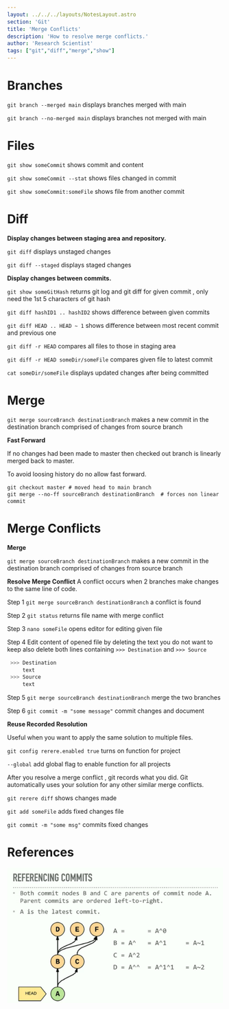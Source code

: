 ```yaml
---
layout: ../../../layouts/NotesLayout.astro
section: 'Git'
title: 'Merge Conflicts'
description: 'How to resolve merge conflicts.'
author: 'Research Scientist'
tags: ["git","diff","merge","show"]
---
```


# Branches

`git branch --merged main` displays branches merged with main

`git branch --no-merged main` displays branches not merged with main

# Files

`git show someCommit` shows commit and content

`git show someCommit --stat` shows files changed in commit

`git show someCommit:someFile` shows file from another commit

# Diff

**Display changes between staging area and repository.**

`git diff` displays unstaged changes

`git diff --staged` displays staged changes

**Display changes between commits.**

`git show someGitHash` returns git log and git diff for given commit , only need the 1st 5 characters of git hash

`git diff hashID1 .. hashID2` shows difference between given commits

`git diff HEAD .. HEAD ~ 1` shows difference between most recent commit and previous one

`git diff -r HEAD` compares all files to those in staging area

`git diff -r HEAD someDir/someFile` compares given file to latest commit

`cat someDir/someFile` displays updated changes after being committed

# Merge

`git merge sourceBranch destinationBranch` makes a new commit in the destination branch comprised of changes from source branch

**Fast Forward**

If no changes had been made to master then checked out branch is linearly merged back to master.

To avoid loosing history do no allow fast forward.
```git
git checkout master # moved head to main branch 
git merge --no-ff sourceBranch destinationBranch  # forces non linear commit
```

# Merge Conflicts

**Merge**

`git merge sourceBranch destinationBranch` makes a new commit in the destination branch comprised of changes from source branch

**Resolve Merge Conflict**
A conflict occurs when 2 branches make changes to the same line of code.

Step 1
`git merge sourceBranch destinationBranch` a conflict is found

Step 2
`git status` returns file name with merge conflict

Step 3
`nano someFile` opens editor for editing given file

Step 4
Edit content of opened file by deleting the text you do not want to keep
also delete both lines containing `>>> Destination` and `>>> Source`

```bash
 >>> Destination 
     text
 >>> Source
     text
```

Step 5
`git merge sourceBranch destinationBranch` merge the two branches

Step 6
`git commit -m "some message"` commit changes and document

**Reuse Recorded Resolution**

Useful when you want to apply the same solution to multiple files.

`git config rerere.enabled true` turns on function for project

`--global` add global flag to enable function for all projects

After you resolve a merge conflict , git records what you did.
Git automatically uses your solution for any other similar merge conflicts.

`git rerere diff` shows changes made

`git add someFile` adds fixed changes file

`git commit -m "some msg"` commits fixed changes

# References

![moving](public/git-reference-merges.png)
